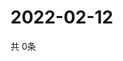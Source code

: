 # 2022-02-12
  共 0条

  <!-- BEGIN -->
  <!-- 最后更新时间Sat Feb 12 2022 10:06:21 GMT+0000 (Coordinated Universal Time) -->
  
  <!-- END -->
  
  